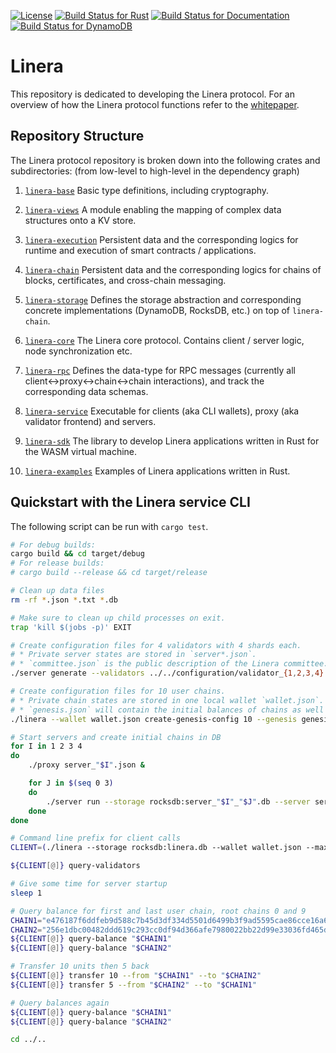 [![License](https://img.shields.io/badge/license-Apache-green.svg)](LICENSE)
[![Build Status for Rust](https://github.com/linera-io/linera-protocol/actions/workflows/rust.yml/badge.svg)](https://github.com/linera-io/linera-protocol/actions/workflows/rust.yml)
[![Build Status for Documentation](https://github.com/linera-io/linera-protocol/actions/workflows/documentation.yml/badge.svg)](https://github.com/linera-io/linera-protocol/actions/workflows/documentation.yml)
[![Build Status for DynamoDB](https://github.com/linera-io/linera-protocol/actions/workflows/dynamodb.yml/badge.svg)](https://github.com/linera-io/linera-protocol/actions/workflows/dynamodb.yml)
<!-- [![Build Status for Kubernetes](https://github.com/linera-io/linera-protocol/actions/workflows/kubernetes.yml/badge.svg)](https://github.com/linera-io/linera-protocol/actions/workflows/kubernetes.yml) -->

# Linera

This repository is dedicated to developing the Linera protocol. For an overview of how
the Linera protocol functions refer to the [whitepaper](https://linera.io/whitepaper).

## Repository Structure

The Linera protocol repository is broken down into the following crates and subdirectories: (from low-level to high-level in the dependency graph)

1. [`linera-base`](https://linera-io.github.io/linera-protocol/364a04086bc8f2bf91ec3406a2aac5f7e4e675b9/linera_base/index.html) Basic type definitions, including cryptography.

2. [`linera-views`](https://linera-io.github.io/linera-protocol/364a04086bc8f2bf91ec3406a2aac5f7e4e675b9/linera_views/index.html) A module enabling the mapping of complex data structures onto a KV store.

3. [`linera-execution`](https://linera-io.github.io/linera-protocol/364a04086bc8f2bf91ec3406a2aac5f7e4e675b9/linera_execution/index.html) Persistent data and the corresponding logics for runtime and execution of smart contracts / applications.

4. [`linera-chain`](https://linera-io.github.io/linera-protocol/364a04086bc8f2bf91ec3406a2aac5f7e4e675b9/linera_chain/index.html) Persistent data and the corresponding logics for chains of blocks, certificates, and cross-chain messaging.

5. [`linera-storage`](https://linera-io.github.io/linera-protocol/364a04086bc8f2bf91ec3406a2aac5f7e4e675b9/linera_storage/index.html) Defines the storage abstraction and corresponding concrete implementations (DynamoDB, RocksDB, etc.) on top of `linera-chain`.

6. [`linera-core`](https://linera-io.github.io/linera-protocol/364a04086bc8f2bf91ec3406a2aac5f7e4e675b9/linera_core/index.html) The Linera core protocol. Contains client / server logic, node synchronization etc.

7. [`linera-rpc`](https://linera-io.github.io/linera-protocol/364a04086bc8f2bf91ec3406a2aac5f7e4e675b9/linera_rpc/index.html)  Defines the data-type for RPC messages (currently all client<->proxy<->chain<->chain interactions), and track the corresponding data schemas.

8. [`linera-service`](https://linera-io.github.io/linera-protocol/364a04086bc8f2bf91ec3406a2aac5f7e4e675b9/linera_service/index.html) Executable for clients (aka CLI wallets), proxy (aka validator frontend) and servers.

9. [`linera-sdk`](https://linera-io.github.io/linera-protocol/364a04086bc8f2bf91ec3406a2aac5f7e4e675b9/linera_sdk/index.html) The library to develop Linera applications written in Rust for the WASM virtual machine.

10. [`linera-examples`](./linera-examples) Examples of Linera applications written in Rust.

## Quickstart with the Linera service CLI

The following script can be run with `cargo test`.

```bash
# For debug builds:
cargo build && cd target/debug
# For release builds:
# cargo build --release && cd target/release

# Clean up data files
rm -rf *.json *.txt *.db

# Make sure to clean up child processes on exit.
trap 'kill $(jobs -p)' EXIT

# Create configuration files for 4 validators with 4 shards each.
# * Private server states are stored in `server*.json`.
# * `committee.json` is the public description of the Linera committee.
./server generate --validators ../../configuration/validator_{1,2,3,4}.toml --committee committee.json

# Create configuration files for 10 user chains.
# * Private chain states are stored in one local wallet `wallet.json`.
# * `genesis.json` will contain the initial balances of chains as well as the initial committee.
./linera --wallet wallet.json create-genesis-config 10 --genesis genesis.json --initial-funding 10 --committee committee.json

# Start servers and create initial chains in DB
for I in 1 2 3 4
do
    ./proxy server_"$I".json &

    for J in $(seq 0 3)
    do
        ./server run --storage rocksdb:server_"$I"_"$J".db --server server_"$I".json --shard "$J" --genesis genesis.json &
    done
done

# Command line prefix for client calls
CLIENT=(./linera --storage rocksdb:linera.db --wallet wallet.json --max-pending-messages 10000)

${CLIENT[@]} query-validators

# Give some time for server startup
sleep 1

# Query balance for first and last user chain, root chains 0 and 9
CHAIN1="e476187f6ddfeb9d588c7b45d3df334d5501d6499b3f9ad5595cae86cce16a65"
CHAIN2="256e1dbc00482ddd619c293cc0df94d366afe7980022bb22d99e33036fd465dd"
${CLIENT[@]} query-balance "$CHAIN1"
${CLIENT[@]} query-balance "$CHAIN2"

# Transfer 10 units then 5 back
${CLIENT[@]} transfer 10 --from "$CHAIN1" --to "$CHAIN2"
${CLIENT[@]} transfer 5 --from "$CHAIN2" --to "$CHAIN1"

# Query balances again
${CLIENT[@]} query-balance "$CHAIN1"
${CLIENT[@]} query-balance "$CHAIN2"

cd ../..
```
